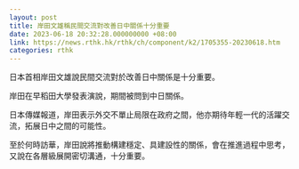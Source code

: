 ```yaml
---
layout: post
title: 岸田文雄稱民間交流對改善日中關係十分重要
date: 2023-06-18 20:32:28.000000000 +08:00
link: https://news.rthk.hk/rthk/ch/component/k2/1705355-20230618.htm
categories: rthk
---
```


日本首相岸田文雄說民間交流對於改善日中關係是十分重要。

岸田在早稻田大學發表演說，期間被問到中日關係。

日本傳媒報道，岸田表示外交不單止局限在政府之間，他亦期待年輕一代的活躍交流，拓展日中之間的可能性。

至於何時訪華，岸田說將推動構建穩定、具建設性的關係，會在推進過程中思考，又說在各層級展開密切溝通，十分重要。
